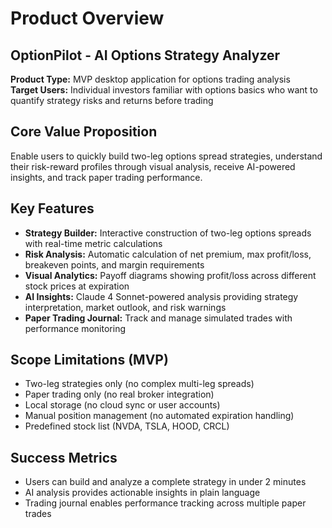# Product Overview

## OptionPilot - AI Options Strategy Analyzer

**Product Type:** MVP desktop application for options trading analysis  
**Target Users:** Individual investors familiar with options basics who want to quantify strategy risks and returns before trading

## Core Value Proposition

Enable users to quickly build two-leg options spread strategies, understand their risk-reward profiles through visual analysis, receive AI-powered insights, and track paper trading performance.

## Key Features

- **Strategy Builder:** Interactive construction of two-leg options spreads with real-time metric calculations
- **Risk Analysis:** Automatic calculation of net premium, max profit/loss, breakeven points, and margin requirements
- **Visual Analytics:** Payoff diagrams showing profit/loss across different stock prices at expiration
- **AI Insights:** Claude 4 Sonnet-powered analysis providing strategy interpretation, market outlook, and risk warnings
- **Paper Trading Journal:** Track and manage simulated trades with performance monitoring

## Scope Limitations (MVP)

- Two-leg strategies only (no complex multi-leg spreads)
- Paper trading only (no real broker integration)
- Local storage (no cloud sync or user accounts)
- Manual position management (no automated expiration handling)
- Predefined stock list (NVDA, TSLA, HOOD, CRCL)

## Success Metrics

- Users can build and analyze a complete strategy in under 2 minutes
- AI analysis provides actionable insights in plain language
- Trading journal enables performance tracking across multiple paper trades